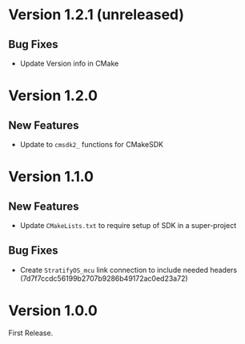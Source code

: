 # Version 1.2.1 (unreleased)

## Bug Fixes

- Update Version info in CMake

# Version 1.2.0

## New Features

- Update to `cmsdk2_` functions for CMakeSDK

# Version 1.1.0

## New Features

- Update `CMakeLists.txt` to require setup of SDK in a super-project

## Bug Fixes

- Create `StratifyOS_mcu` link connection to include needed headers (7d7f7ccdc56199b2707b9286b49172ac0ed23a72)

# Version 1.0.0

First Release.
